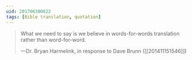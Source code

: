 ```yaml
---
uid: 201706300622
tags: [Bible translation, quotation]
---
```


> What we need to say is we believe in words-for-words translation rather than word-for-word.
> 
> —Dr. Bryan Harmelink, in response to Dave Brunn ([[201411151546]])
